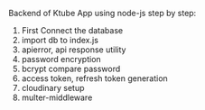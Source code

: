 Backend of Ktube App using node-js
step by step:
1. First Connect the database 
2. import db to index.js
3. apierror, api response utility
4. password encryption
5. bcrypt compare password
6. access token, refresh token generation
7. cloudinary setup
8. multer-middleware
